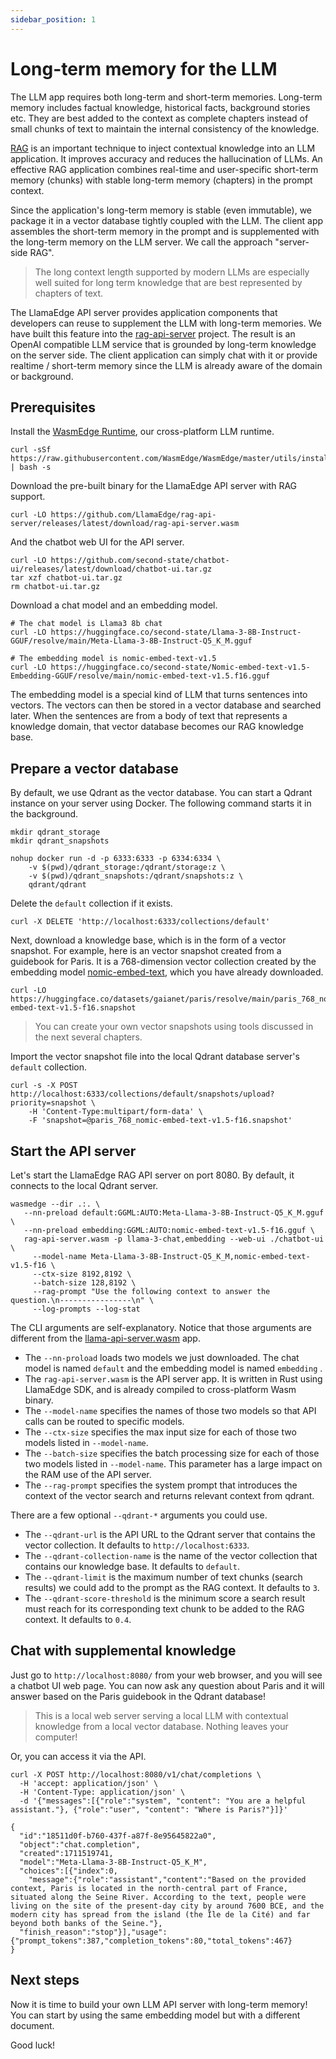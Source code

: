 ```yaml
---
sidebar_position: 1
---
```


# Long-term memory for the LLM

The LLM app requires both long-term and short-term memories. Long-term memory includes factual knowledge, historical facts, background stories etc. They are best added to the context as complete chapters instead of small chunks of text to maintain the internal consistency of the knowledge.  

[RAG](https://blogs.nvidia.com/blog/what-is-retrieval-augmented-generation/) 
is an important technique to inject contextual knowledge into an LLM application. It improves accuracy and reduces the hallucination of LLMs.
An effective RAG application combines real-time and user-specific short-term memory (chunks) with stable long-term memory (chapters) in the prompt context. 

Since the application's long-term memory is stable (even immutable), we package it in a vector database tightly coupled with the LLM. The client app assembles the short-term memory in the prompt and is supplemented with the long-term memory on the LLM server. We call the approach "server-side RAG".

> The long context length supported by modern LLMs are especially well suited for long term knowledge that are best represented by chapters of text.

The LlamaEdge API server provides application components that developers can reuse to 
supplement the LLM with long-term memories. 
We have built this feature into the [rag-api-server](https://github.com/LlamaEdge/rag-api-server) project. 
The result is an OpenAI
compatible LLM service that is grounded by long-term knowledge on the server side. The client application
can simply chat with it or provide realtime / short-term memory since the LLM is already aware of the 
domain or background.

## Prerequisites

Install the [WasmEdge Runtime](https://github.com/WasmEdge/WasmEdge), our cross-platform LLM runtime.

```
curl -sSf https://raw.githubusercontent.com/WasmEdge/WasmEdge/master/utils/install_v2.sh | bash -s
```

Download the pre-built binary for the LlamaEdge API server with RAG support.

```
curl -LO https://github.com/LlamaEdge/rag-api-server/releases/latest/download/rag-api-server.wasm
```

And the chatbot web UI for the API server.

```
curl -LO https://github.com/second-state/chatbot-ui/releases/latest/download/chatbot-ui.tar.gz
tar xzf chatbot-ui.tar.gz
rm chatbot-ui.tar.gz
```

Download a chat model and an embedding model.

```
# The chat model is Llama3 8b chat
curl -LO https://huggingface.co/second-state/Llama-3-8B-Instruct-GGUF/resolve/main/Meta-Llama-3-8B-Instruct-Q5_K_M.gguf

# The embedding model is nomic-embed-text-v1.5
curl -LO https://huggingface.co/second-state/Nomic-embed-text-v1.5-Embedding-GGUF/resolve/main/nomic-embed-text-v1.5.f16.gguf
```

The embedding model is a special kind of LLM that turns sentences into vectors. The vectors can then be stored in a vector database and searched later. When the sentences are from a body of text that represents a knowledge domain, that vector database becomes our RAG knowledge base.

## Prepare a vector database

By default, we use Qdrant as the vector database. You can start a Qdrant instance on your server using Docker. The following command starts it in the background.

```
mkdir qdrant_storage
mkdir qdrant_snapshots

nohup docker run -d -p 6333:6333 -p 6334:6334 \
    -v $(pwd)/qdrant_storage:/qdrant/storage:z \
    -v $(pwd)/qdrant_snapshots:/qdrant/snapshots:z \
    qdrant/qdrant
```

Delete the `default` collection if it exists.

```
curl -X DELETE 'http://localhost:6333/collections/default'
```

Next, download a knowledge base, which is in the form of a vector snapshot. For example, here is an vector snapshot
created from a guidebook for Paris. It is a 768-dimension vector collection created by the embedding model [nomic-embed-text](https://huggingface.co/second-state/Nomic-embed-text-v1.5-Embedding-GGUF), which you have already downloaded.

```
curl -LO https://huggingface.co/datasets/gaianet/paris/resolve/main/paris_768_nomic-embed-text-v1.5-f16.snapshot
```

> You can create your own vector snapshots using tools discussed in the next several chapters.

Import the vector snapshot file into the local Qdrant database server's `default` collection.

```
curl -s -X POST http://localhost:6333/collections/default/snapshots/upload?priority=snapshot \
    -H 'Content-Type:multipart/form-data' \
    -F 'snapshot=@paris_768_nomic-embed-text-v1.5-f16.snapshot'
```

## Start the API server

Let's start the LlamaEdge RAG API server on port 8080. By default, it connects to the local Qdrant server.

```
wasmedge --dir .:. \
   --nn-preload default:GGML:AUTO:Meta-Llama-3-8B-Instruct-Q5_K_M.gguf \
   --nn-preload embedding:GGML:AUTO:nomic-embed-text-v1.5-f16.gguf \
   rag-api-server.wasm -p llama-3-chat,embedding --web-ui ./chatbot-ui \
     --model-name Meta-Llama-3-8B-Instruct-Q5_K_M,nomic-embed-text-v1.5-f16 \
     --ctx-size 8192,8192 \
     --batch-size 128,8192 \
     --rag-prompt "Use the following context to answer the question.\n----------------\n" \
     --log-prompts --log-stat
```

The CLI arguments are self-explanatory.
Notice that those arguments are different from the [llama-api-server.wasm](https://github.com/LlamaEdge/LlamaEdge/tree/main/api-server) app.

* The `--nn-proload` loads two models we just downloaded. The chat model is named `default` and the embedding model is named `embedding` .
* The `rag-api-server.wasm` is the API server app. It is written in Rust using LlamaEdge SDK, and is already compiled to cross-platform Wasm binary.
* The `--model-name` specifies the names of those two models so that API calls can be routed to specific models.
* The `--ctx-size` specifies the max input size for each of those two models listed in `--model-name`.
* The `--batch-size` specifies the batch processing size for each of those two models listed in `--model-name`. This parameter has a large impact on the RAM use of the API server.
* The `--rag-prompt` specifies the system prompt that introduces the context of the vector search and returns relevant context from qdrant.

There are a few optional `--qdrant-*` arguments you could use.

* The `--qdrant-url` is the API URL to the Qdrant server that contains the vector collection. It defaults to `http://localhost:6333`.
* The `--qdrant-collection-name` is the name of the vector collection that contains our knowledge base. It defaults to `default`.
* The `--qdrant-limit` is the maximum number of text chunks (search results) we could add to the prompt as the RAG context. It defaults to `3`.
* The `--qdrant-score-threshold` is the minimum score a search result must reach for its corresponding text chunk to be added to the RAG context. It defaults to `0.4`.

## Chat with supplemental knowledge

Just go to `http://localhost:8080/` from your web browser, and you will see a chatbot UI web page. You can now
ask any question about Paris and it will answer based on the Paris guidebook in the Qdrant database!

> This is a local web server serving a local LLM with contextual knowledge from a local vector database. Nothing leaves your computer!

Or, you can access it via the API. 

```
curl -X POST http://localhost:8080/v1/chat/completions \
  -H 'accept: application/json' \
  -H 'Content-Type: application/json' \
  -d '{"messages":[{"role":"system", "content": "You are a helpful assistant."}, {"role":"user", "content": "Where is Paris?"}]}'

{
  "id":"18511d0f-b760-437f-a87f-8e95645822a0",
  "object":"chat.completion",
  "created":1711519741,
  "model":"Meta-Llama-3-8B-Instruct-Q5_K_M",
  "choices":[{"index":0,
    "message":{"role":"assistant","content":"Based on the provided context, Paris is located in the north-central part of France, situated along the Seine River. According to the text, people were living on the site of the present-day city by around 7600 BCE, and the modern city has spread from the island (the Île de la Cité) and far beyond both banks of the Seine."},
  "finish_reason":"stop"}],"usage":{"prompt_tokens":387,"completion_tokens":80,"total_tokens":467}
}
```

## Next steps

Now it is time to build your own LLM API server with long-term memory! You can start by using the same embedding model but with a different document. 

Good luck!
